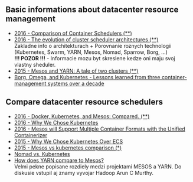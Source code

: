 

## Basic informations about datacenter resource management

- [2016 - Comparison of Container Schedulers (**)](https://medium.com/@ArmandGrillet/comparison-of-container-schedulers-c427f4f7421#.7vre7qtxm)  
- [2016 - The evolution of cluster scheduler architectures (**)](http://www.firmament.io/blog/scheduler-architectures.html)  
Zakladne info o architekturach + Porovnanie roznych technologii (Kubernetes, Swarm, YARN, Mesos, Nomad, Sparrow, Borg, ...)  
**!!! POZOR !!!** - Informacie mozu byt skreslene kedze oni maju svoj vlastny sheduler.
- [2015 - Mesos and YARN: A tale of two clusters (**)](https://www.mapr.com/blog/mesos-and-yarn-tale-two-clusters?campaign=2015_Social_twitter&source=Social)
- [Borg, Omega, and Kubernetes - Lessons learned from three container-management systems over a decade](http://queue.acm.org/detail.cfm?id=2898444)


## Compare datacenter resource schedulers

- [2016 - Docker, Kubernetes, and Mesos: Compared. (**)](https://www.socallinuxexpo.org/scale/14x/presentations/docker-kubernetes-and-mesos-compared)
- [2016 - Why We Chose Kubernetes](http://code.haleby.se/2016/02/12/why-we-chose-kubernetes/)
- [2016 - Mesos will Support Multiple Container Formats with the Unified Containerizer](http://thenewstack.io/mesos-simplifies-support-container-formats-unified-containerizer/)
- [2015 - Why We Chose Kubernetes Over ECS](https://railsadventures.wordpress.com/2015/12/06/why-we-chose-kubernetes-over-ecs/)
- [2015 - Mesos vs kubernetes comparison (*)](http://www.slideshare.net/mKrishnaKumar1/mesos-vs-kubernetes-comparison)
- [Nomad vs. Kubernetes](https://www.nomadproject.io/intro/vs/kubernetes.html)
- [How does YARN compare to Mesos?](https://www.quora.com/How-does-YARN-compare-to-Mesos)  
Velmi pekne popisane rozdiely medzi projektami MESOS a YARN. Do diskusie vstupil aj znamy vyvojar Hadoop Arun C Murthy.
